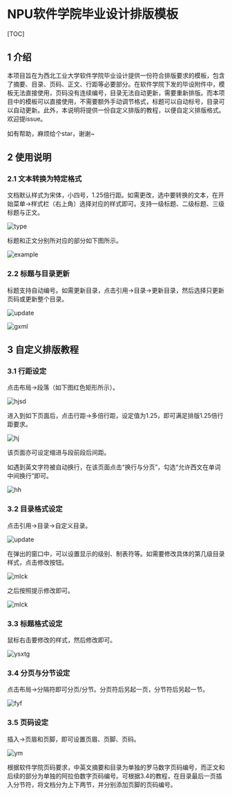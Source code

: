# NPU软件学院毕业设计排版模板

[TOC]

## 1 介绍

本项目旨在为西北工业大学软件学院毕业设计提供一份符合排版要求的模板，包含了摘要、目录、页码、正文、行距等必要部分。在软件学院下发的毕设附件中，模板无法直接使用，页码没有连续编号，目录无法自动更新，需要重新排版。而本项目中的模板可以直接使用，不需要额外手动调节格式，标题可以自动标号，目录可以自动更新。此外，本说明将提供一份自定义排版的教程，以便自定义排版格式。欢迎提issue。



如有帮助，麻烦给个star，谢谢~



## 2 使用说明

### 2.1 文本转换为特定格式



文档默认样式为宋体，小四号，1.25倍行距。如需更改，选中要转换的文本，在开始菜单->样式栏（右上角）选择对应的样式即可。支持一级标题、二级标题、三级标题与正文。



![type](https://cdn.jsdelivr.net/gh/stormwyrmx/blog-image/img/type.png)

标题和正文分别所对应的部分如下图所示。

![example](https://cdn.jsdelivr.net/gh/stormwyrmx/blog-image/img/example.png)



### 2.2 标题与目录更新

标题支持自动编号。如需更新目录，点击引用->目录->更新目录，然后选择只更新页码或更新整个目录。

![update](https://cdn.jsdelivr.net/gh/stormwyrmx/blog-image/img/update.png)



![gxml](https://cdn.jsdelivr.net/gh/stormwyrmx/blog-image/img/gxml.png)





## 3 自定义排版教程

### 3.1 行距设定

点击布局->段落（如下图红色矩形所示）。

![hjsd](https://cdn.jsdelivr.net/gh/stormwyrmx/blog-image/img/hjsd.png)

进入到如下页面后，点击行距->多倍行距，设定值为1.25，即可满足排版1.25倍行距要求。

![hj](https://cdn.jsdelivr.net/gh/stormwyrmx/blog-image/img/hj.png)



该页面亦可设定缩进与段前段后间距。

如遇到英文字符被自动换行，在该页面点击“换行与分页”，勾选“允许西文在单词中间换行”即可。

![hh](https://cdn.jsdelivr.net/gh/stormwyrmx/blog-image/img/hh.png)



### 3.2 目录格式设定

点击引用->目录->自定义目录。

![update](https://cdn.jsdelivr.net/gh/stormwyrmx/blog-image/img/zdyml.png)



在弹出的窗口中，可以设置显示的级别、制表符等。如需要修改具体的第几级目录样式，点击修改按钮。

![mlck](https://cdn.jsdelivr.net/gh/stormwyrmx/blog-image/img/mlck.png)



之后按照提示修改即可。

![mlck](https://cdn.jsdelivr.net/gh/stormwyrmx/blog-image/img/xgjtml.png)







### 3.3 标题格式设定

鼠标右击要修改的样式，然后修改即可。

![ysxtg](https://cdn.jsdelivr.net/gh/stormwyrmx/blog-image/img/ysxtg.png)

### 3.4 分页与分节设定

点击布局->分隔符即可分页/分节。分页符后另起一页，分节符后另起一节。

![fyf](https://cdn.jsdelivr.net/gh/stormwyrmx/blog-image/img/fyf.png)

### 3.5 页码设定

插入->页眉和页脚，即可设置页眉、页脚、页码。



![ym](https://cdn.jsdelivr.net/gh/stormwyrmx/blog-image/img/ym.png)



根据软件学院页码要求，中英文摘要和目录为单独的罗马数字页码编号，而正文和后续的部分为单独的阿拉伯数字页码编号。可根据3.4的教程，在目录最后一页插入分节符，将文档分为上下两节，并分别添加页脚的页码编号。
